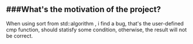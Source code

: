 ###What's the motivation of the project?
---
When using sort from std::algorithm , i find a bug, that's the user-defined cmp function, should statisfy some condition, otherwise, the result will not be correct.

